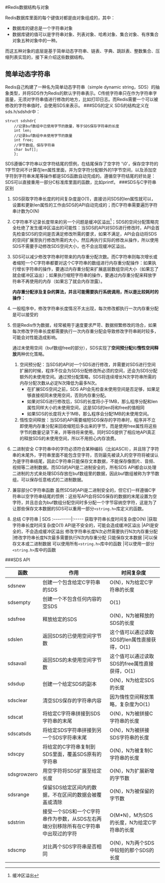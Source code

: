#Redis数据结构与对象

Redis数据库里面的每个键值对都是由对象组成的，其中：

- 数据库的键总是一个字符串对象
- 数据库键的值可以是字符串对象、列表对象、哈希对象、集合对象、有序集合对象五种对象中的一种。

而这五种对象的底层是基于简单动态字符串、链表、字典、跳跃表、整数集合、压缩列表实现的，接下来介绍这些数据结构。
## 简单动态字符串
Redis自己构建了一种名为简单动态字符串（simple dynamic string，SDS）的抽象类型，并将SDS作为Redis的默认字符串表示。C传统字符串只在作为字符串字面量，无须对字符串值进行修改的地方，比如打印日志。而Redis需要一个可以被修改的字符串值时，会使用SDS来表示。
###SDS的定义
SDS的结构定义在sds.h/sdshdr中：

```
struct sdshdr{
	//记录buf数组中已使用字节的数量，等于SDS保存字符串的长度
	int len;
	//记录buf数组中未使用字节的数量
	int free;
	//字节数组，保存字符串
	char buf[];
	};
```
SDS遵循C字符串以空字符结尾的惯例，在结尾保存了空字符 '\0'，保存空字符的1字节空间不计算在len属性里面，并为空字符分配额外的1字节空间，以及添加空字符到字符串末尾等操作都是SDS函数自动完成的。遵循空字符结尾的好处是：SDS可以直接重用一部分C标准库里面的函数，比如printf。
###SDS与C字符串区别

1. SDS获取字符串长度的时间复杂度是O(1)，直接访问SDS的len属性就可以，设置和更新len属性的工作由SDS的API自动完成的；而C字符串需要遍历字符串计数为O(N)

2. C字符串不记录长度带来的另一个问题是缓冲区溢出[^1]；SDS的空间分配策略完全杜绝了发生缓冲区溢出的可能性：当SDS的API对SDS进行修改时，API会首先检查SDS的空间是否满足修改所需的要求，如果不满足，API会自动将SDS的空间扩展至执行修改所需的大小，然后再执行实际的修改从操作，所以使用SDS不需要手动修改SDS空间大小，也不会出现缓冲区溢出。

3. SDS可以减少修改字符串时带来的内存重分配次数。而C字符串则每次增长或者缩短一个C字符串都要对这个C字符串的数组进行内存重分配操作：如果执行增长字符串的操作，要通过内存重分配来扩展底层数组空间大小（如果忘了就会缓冲区溢出）；如果执行缩短字符串的操作，要通过内存重分配来释放字符串不再使用的内存（如果忘了就会内存泄露）。

	 **内存重分配涉及复杂的算法，并且可能需要执行系统调用，所以是比较耗时的操作：**
 1. 一般程序中，修改字符串长度情况不太出现，每次修改都执行一次内存重分配是可以接受的
 2. 但是Redis作为数据，经常被用于速度要求严苛、数据频繁修改的场合，如果每次修改字符串长度都需要执行一次内存重分配会导致修改字符串耗时较多，可能会对性能造成影响。 

	通过未使用空间（buf数组free的部分），SDS实现了**空间预分配**和**惰性空间释放**两种优化策略。
	1. 空间预分配：当SDS的API对一个SDS进行修改，并需要对SDS进行空间扩展的时候，程序不仅会为SDS分配修改所必须的空间，还会为SDS分配额外的未使用空间。通过预分配策略，SDS将连续增长N次字符串所需的内存分配次数从必定N次降低为最多N次。
		- 在扩展SDS空间之前，SDS API会先检查未使用空间是否足够，如果足够直接视同未使用空间，否则内存重分配。
		- 如果对SDS进行修改后，SDS的长度将小于1MB，那么程序分配和len属性同样大小的未使用空间，这是SDS的len将和free的值相同
		- 如果SDS的长度将大于1MB，那么程序会分配1MB的未使用空间。
	2. 惰性空间释放：当SDS的API需要缩短SDS保存的字符串时，程序并不立即使用内存重分配来回收缩短后多出来的字节，而是使用free属性将这些字节的数量记录下来，并等待将来使用。同时SDS提供了相应地API真正的释放SDS的未使用空间，所以不用担心内存浪费。


4. 二进制安全
C字符串中的字符必须符合某种编码（比如ASCII），并且除了字符串的末尾外，字符串里面不能包含空字符，否则最先被读入的空字符将被误认为是字符串结尾，因此C字符串只能保存文本数据，不能保存像图片、音频、视频等二进制数据。而SDS的API是二进制安全的，所有SDS API都会以处理二进制的方式来处理SDS存放在buf数组里的数据，因此buf数组被称为字节数组，可以保存任意格式的二进制数据。
5. 兼容部分C字符串函数
虽然SDS的API是二进制安全的，但它们一样遵循C字符串以空字符串结尾的惯例：这些写API会将SDS保存的数据的末尾设置为空字符，并且总会为buf数组分配空间时多分配一个字节容纳空字符，这是为了让那些保存文本数据的SDS可以重用一部分`<string.h>`库定义的函数。
6. 总结
 C字符串 								|     SDS
:---------|:-----
获取字符串长度时间复杂度O(N)			|获取字符串长度时间复杂度O(1)
API是不安全的，可能会造成缓冲区溢出		|API是安全的，不会造成缓冲区溢出
修改字符串长度N次必然需要执行N次内存重分配	|修改字符串长度N次最多需要执行N次内存重分配
只能保存文本数据						|可以保存文本或二进制数据
可以使用所有`<string.h>`库中的函数		|可以使用一部分`<string.h>`库中的函数

###SDS API

函数|作用|时间复杂度
---|--|--
sdsnew|创建一个包含给定C字符串的SDS|O(N)，N为给定C字符串的长度
sdsempty|创建一个不包含任何内容的空SDS|O(1)
sdsfree|释放给定的SDS|O(N)，N为被释放的SDS的长度
sdslen|返回SDS的已使用空间字节数|这个值可以通过读取SDS的len属性直接获得，O(1)
sdsavail|返回SDS的未使用空间字节数|这个值可以通过读取SDS的free属性直接获得，O(1)
sdsdup|创建一个给定SDS的副本|O(N)，N为给定SDS的长度
sdsclear|清空SDS保存的字符串内容|因为惰性空间释放策略，复杂度为O(1)
sdscat|将给定C字符串拼接到SDS字符串的末尾|O(N)，N为被拼接C字符串的长度
sdscatsds|将给定SDS字符串拼接到另一个SDS字符串末尾|O(N)，N为被拼接SDS字符串的长度
sdscpy|将给定的C字符串复制到SDS里面，覆盖SDS原有的字符串|O(N)，N为被复制C字符串的长度
sdsgrowzero|用空字符将SDS扩展至给定长度|O(N)，N为扩展新增的字节数
sdsrange|保留SDS给定区间内的数据，不在区间的数据会被覆盖或清除|O(N)，N为被保留的字节数
sdstrim|接受一个SDS和一个C字符串作为参数，从SDS左右两端分别移除所有在C字符串中出现过的字符|O(M*N)，M为SDS的长度，N为给定C字符串的长度
sdscmp|对比两个SDS字符串是否相同|O(N)，N为两个SDS中较短的那个SDS的长度


[^1]:缓冲区溢出